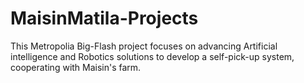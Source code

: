 # MaisinMatila-Projects
This Metropolia Big-Flash project focuses on advancing Artificial intelligence and Robotics solutions to develop a self-pick-up system, cooperating with Maisin's farm.
